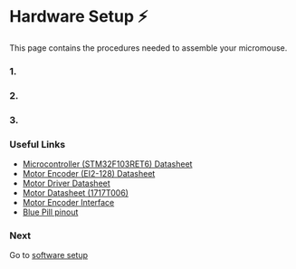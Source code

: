 # Hardware Setup :zap:
This page contains the procedures needed to assemble your micromouse.

### 1.

### 2.

### 3.

### Useful Links
- [Microcontroller (STM32F103RET6) Datasheet](https://static6.arrow.com/aropdfconversion/e79ced670cb149ee24e5f1de20d472baa245090d/403en.stm32f103rc.pdf)
- [Motor Encoder (EI2-128) Datasheet](https://www.faulhaber.com/fileadmin/Import/Media/EN_IE2-1024_DFF.pdf)
- [Motor Driver Datasheet](http://www.ti.com/lit/ds/symlink/drv8848.pdf)
- [Motor Datasheet (1717T006)](https://www.micromo.com/media/pdfs/1717_SR.pdf)
- [Motor Encoder Interface](https://www.sparkfun.com/products/10651)
- [Blue Pill pinout]()

### Next
<!-- Link to software repo README -->
Go to [software setup](https://github.com/Spain2394/MicromouseV1/blob/master/Wiki/Software-Setup.md)
